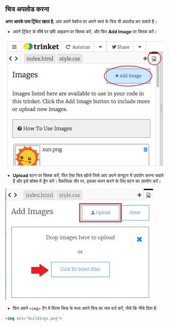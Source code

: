 ## चित्र अपलोड करना

**अगर आपके पास ट्रिंकेट खाता है**, आप अपने वेबपेज पर अपने स्वयं के चित्र भी अपलोड कर सकते हैं।

+ अपने ट्रिंकेट के शीर्ष पर छवि आइकन पर क्लिक करें, और फिर **Add Image** पर क्लिक करें।

![screenshot](images/story-upload.png)

+ **Upload** बटन पर क्लिक करें, फिर ऐसा चित्र खोजें जिसे आप अपने कंप्यूटर में उपयोग करना चाहते हैं और इसे बॉक्स में ड्रैग करें। वैकल्पिक तौर पर, इसका चयन करने के लिए बटन का उपयोग करें।

![Upload](images/upload-image.png)

+ फिर अपने `<img>` टैग में विराम चिन्ह के मध्य अपने चित्र का नाम दर्ज करें, जैसे कि नीचे दिया है:

```html
<img src="buildings.png">
```
